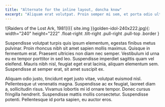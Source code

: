 ```yaml
---
title: "Alternate for the inline layout, doncha know"
excerpt: "Aliquam erat volutpat. Proin semper mi sem, et porta odio ultricies ut. Vivamus facilisis a leo id tempor. Aenean lobortis rutrum nunc, eget commodo neque malesuada eget."
---
```

![Raiders of the Lost Ark, 1981]({{ site.img }}golden-idol-240x222.jpg){: width="240" height="222" .float-right .tilt-right .pull-right .pull-top .border }

Suspendisse volutpat turpis quis ipsum elementum, egestas finibus metus pulvinar. Proin rhoncus nibh sit amet sapien mollis maximus. Quisque in fermentum erat. Praesent ultricies non diam nec semper. Vestibulum id urna eu ex tempor porttitor in sed leo. Suspendisse imperdiet sagittis quam vel eleifend. Mauris nibh nisl, feugiat eget erat lacinia, aliquam elementum sem. Suspendisse at semper erat, sit amet suscipit ex.

Aliquam odio justo, tincidunt eget justo vitae, volutpat euismod nisl. Pellentesque ut venenatis magna. Suspendisse ac ex feugiat, laoreet diam a, sollicitudin risus. Vivamus lobortis mi id ornare tempor. Donec cursus fringilla hendrerit. Suspendisse mattis mollis consectetur. Suspendisse potenti. Pellentesque id porta sapien, eu auctor eros.
